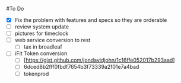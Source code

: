 #To Do

- [x] Fix the problem with features and specs so they are orderable
- [ ] review system update
- [ ] pictures for timeclock
- [ ] web service conversion to rest
    - [ ] tax in broadleaf
- [ ] iFit Token conversion
    - [ ] [https://gist.github.com/jondavidjohn/1c16ffe052017b293aad]
    - [ ] 6dced8b2fff0fbdf7654b3f73339a2f01e7a4bad
    - [ ] tokenprod
